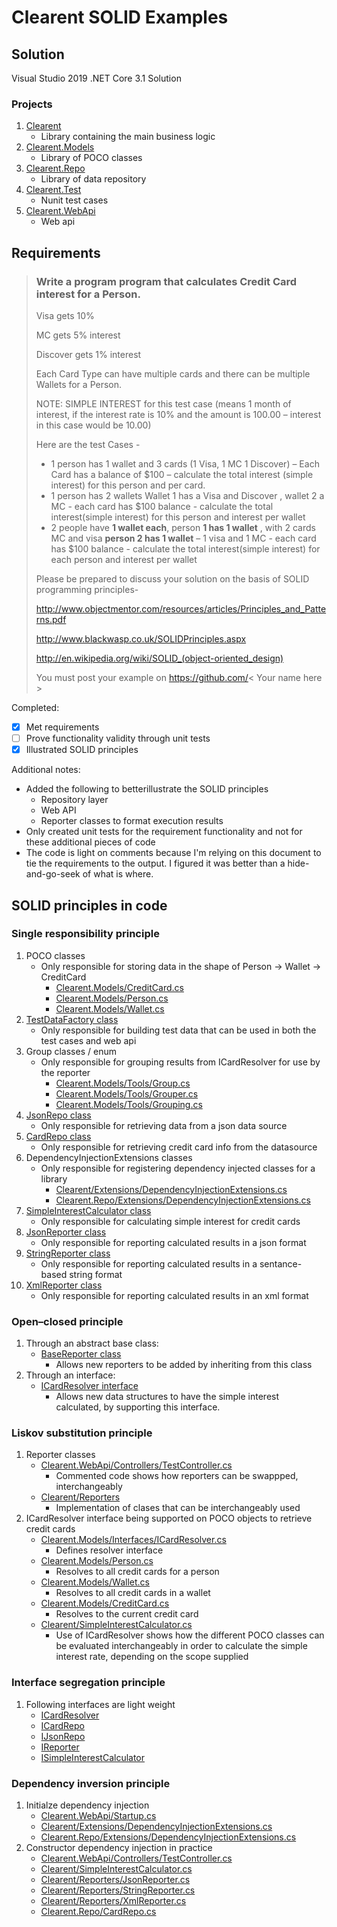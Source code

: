 # Clearent SOLID Examples


## Solution

Visual Studio 2019 .NET Core 3.1 Solution

### Projects

1. [Clearent](https://github.com/JoelSkimoreMartin/Clearent/tree/master/Clearent)
    * Library containing the main business logic
1. [Clearent.Models](https://github.com/JoelSkimoreMartin/Clearent/tree/master/Clearent.Models)
    * Library of POCO classes
1. [Clearent.Repo](https://github.com/JoelSkimoreMartin/Clearent/tree/master/Clearent.Repo)
    * Library of data repository
1. [Clearent.Test](https://github.com/JoelSkimoreMartin/Clearent/tree/master/Clearent.Test)
    * Nunit test cases
1. [Clearent.WebApi](https://github.com/JoelSkimoreMartin/Clearent/tree/master/Clearent.WebApi)
   * Web api

## Requirements
> ### Write a program program that calculates Credit Card interest for a Person.  
>  
> Visa gets 10%
>  
> MC gets 5% interest
>  
> Discover gets 1% interest
>  
>  
> Each Card Type can have multiple cards and there can be multiple Wallets for a Person. 
>  
>  
> NOTE:  SIMPLE INTEREST for this test case (means 1 month of interest, if the interest rate is 10% and the amount is 100.00 – interest in this case would be 10.00) 
> 
>  
> Here are the test Cases - 
>  
> *	1 person has 1 wallet and 3 cards (1 Visa, 1 MC 1 Discover) – Each Card has a balance of $100 – calculate the total interest (simple interest) for this person and per card. 
> *	1 person has 2 wallets  Wallet 1 has a Visa and Discover , wallet 2 a MC -  each card has $100 balance - calculate the total interest(simple interest) for this person and interest per wallet
> *	2 people have **1 wallet each**,  person **1 has 1 wallet** , with 2 cards MC and visa **person 2 has 1 wallet** – 1 visa and 1 MC -  each card has $100 balance - calculate the total interest(simple interest) for each person and interest per wallet
> 
> Please be prepared to discuss your solution on the basis of SOLID programming principles-
> 
> http://www.objectmentor.com/resources/articles/Principles_and_Patterns.pdf 
> 
> http://www.blackwasp.co.uk/SOLIDPrinciples.aspx 
> 
> http://en.wikipedia.org/wiki/SOLID_(object-oriented_design) 
> 
> You must post your example on https://github.com/< Your name here >


Completed:

- [x] Met requirements
- [ ] Prove functionality validity through unit tests
- [x] Illustrated SOLID principles

Additional notes:
   * Added the following to betterillustrate the SOLID principles
      * Repository layer
      * Web API
      * Reporter classes to format execution results
   * Only created unit tests for the requirement functionality and not for these additional pieces of code
   * The code is light on comments because I'm relying on this document to tie the requirements to the output.  I figured it was better than a hide-and-go-seek of what is where.


## SOLID principles in code


### Single responsibility principle

1. POCO classes
    * Only responsible for storing data in the shape of Person -> Wallet -> CreditCard
        * [Clearent.Models/CreditCard.cs](https://github.com/JoelSkimoreMartin/Clearent/blob/master/Clearent.Models/CreditCard.cs)
        * [Clearent.Models/Person.cs](https://github.com/JoelSkimoreMartin/Clearent/blob/master/Clearent.Models/Person.cs)
        * [Clearent.Models/Wallet.cs](https://github.com/JoelSkimoreMartin/Clearent/blob/master/Clearent.Models/Wallet.cs)
1. [TestDataFactory class](https://github.com/JoelSkimoreMartin/Clearent/blob/master/Clearent.Models/Tools/TestDataFactory.cs)
    * Only responsible for building test data that can be used in both the test cases and web api
1. Group classes / enum
    * Only responsible for grouping results from ICardResolver for use by the reporter
        * [Clearent.Models/Tools/Group.cs](https://github.com/JoelSkimoreMartin/Clearent/blob/master/Clearent.Models/Tools/Group.cs)
        * [Clearent.Models/Tools/Grouper.cs](https://github.com/JoelSkimoreMartin/Clearent/blob/master/Clearent.Models/Tools/Grouper.cs)
        * [Clearent.Models/Tools/Grouping.cs](https://github.com/JoelSkimoreMartin/Clearent/blob/master/Clearent.Models/Tools/Grouping.cs)
1. [JsonRepo class](https://github.com/JoelSkimoreMartin/Clearent/blob/master/Clearent.Repo/JsonRepo.cs)
    * Only responsible for retrieving data from a json data source
1. [CardRepo class](https://github.com/JoelSkimoreMartin/Clearent/blob/master/Clearent.Repo/CardRepo.cs)
    * Only responsible for retrieving credit card info from the datasource
1. DependencyInjectionExtensions classes
    * Only responsible for registering dependency injected classes for a library
        * [Clearent/Extensions/DependencyInjectionExtensions.cs](https://github.com/JoelSkimoreMartin/Clearent/blob/master/Clearent/Extensions/DependencyInjectionExtensions.cs)
        * [Clearent.Repo/Extensions/DependencyInjectionExtensions.cs](https://github.com/JoelSkimoreMartin/Clearent/blob/master/Clearent.Repo/Extensions/DependencyInjectionExtensions.cs)
1. [SimpleInterestCalculator class](https://github.com/JoelSkimoreMartin/Clearent/blob/master/Clearent/SimpleInterestCalculator.cs)
    * Only responsible for calculating simple interest for credit cards
1. [JsonReporter class](https://github.com/JoelSkimoreMartin/Clearent/blob/master/Clearent/Reporters/JsonReporter.cs)
    * Only responsible for reporting calculated results in a json format
1. [StringReporter class](https://github.com/JoelSkimoreMartin/Clearent/blob/master/Clearent/Reporters/StringReporter.cs)
    * Only responsible for reporting calculated results in a sentance-based string format
1. [XmlReporter class](https://github.com/JoelSkimoreMartin/Clearent/blob/master/Clearent/Reporters/XmlReporter.cs)
    * Only responsible for reporting calculated results in an xml format


### Open–closed principle


1. Through an abstract base class:
    * [BaseReporter class](https://github.com/JoelSkimoreMartin/Clearent/blob/master/Clearent/Reporters/BaseReporter.cs)
        * Allows new reporters to be added by inheriting from this class
1. Through an interface:
    * [ICardResolver interface](https://github.com/JoelSkimoreMartin/Clearent/blob/master/Clearent.Models/Interfaces/ICardResolver.cs)
        * Allows new data structures to have the simple interest calculated, by supporting this interface.


### Liskov substitution principle


1. Reporter classes
    * [Clearent.WebApi/Controllers/TestController.cs](https://github.com/JoelSkimoreMartin/Clearent/blob/master/Clearent.WebApi/Controllers/TestController.cs)
        * Commented code shows how reporters can be swappped, interchangeably
    * [Clearent/Reporters](https://github.com/JoelSkimoreMartin/Clearent/tree/master/Clearent/Reporters)
        * Implementation of clases that can be interchangeably used
1. ICardResolver interface being supported on POCO objects to retrieve credit cards
    * [Clearent.Models/Interfaces/ICardResolver.cs](https://github.com/JoelSkimoreMartin/Clearent/blob/master/Clearent.Models/Interfaces/ICardResolver.cs)
        * Defines resolver interface
    * [Clearent.Models/Person.cs](https://github.com/JoelSkimoreMartin/Clearent/blob/master/Clearent.Models/Person.cs)
        * Resolves to all credit cards for a person
    * [Clearent.Models/Wallet.cs](https://github.com/JoelSkimoreMartin/Clearent/blob/master/Clearent.Models/Wallet.cs)
        * Resolves to all credit cards in a wallet
    * [Clearent.Models/CreditCard.cs](https://github.com/JoelSkimoreMartin/Clearent/blob/master/Clearent.Models/CreditCard.cs)
        * Resolves to the current credit card
    * [Clearent/SimpleInterestCalculator.cs](https://github.com/JoelSkimoreMartin/Clearent/blob/master/Clearent/SimpleInterestCalculator.cs)
        * Use of ICardResolver shows how the different POCO classes can be evaluated interchangeably in order to calculate the simple interest rate, depending on the scope supplied


### Interface segregation principle


1. Following interfaces are light weight
    * [ICardResolver](https://github.com/JoelSkimoreMartin/Clearent/blob/master/Clearent.Models/Interfaces/ICardResolver.cs)
    * [ICardRepo](https://github.com/JoelSkimoreMartin/Clearent/blob/master/Clearent.Repo/Interfaces/ICardRepo.cs)
    * [IJsonRepo](https://github.com/JoelSkimoreMartin/Clearent/blob/master/Clearent.Repo/Interfaces/IJsonRepo.cs)
    * [IReporter](https://github.com/JoelSkimoreMartin/Clearent/blob/master/Clearent/Interfaces/IReporter.cs)
    * [ISimpleInterestCalculator](https://github.com/JoelSkimoreMartin/Clearent/blob/master/Clearent/Interfaces/ISimpleInterestCalculator.cs)


### Dependency inversion principle


1. Initialze dependency injection
    *  [Clearent.WebApi/Startup.cs](https://github.com/JoelSkimoreMartin/Clearent/blob/master/Clearent.WebApi/Startup.cs)
    *  [Clearent/Extensions/DependencyInjectionExtensions.cs](https://github.com/JoelSkimoreMartin/Clearent/blob/master/Clearent/Extensions/DependencyInjectionExtensions.cs)
    *  [Clearent.Repo/Extensions/DependencyInjectionExtensions.cs](https://github.com/JoelSkimoreMartin/Clearent/blob/master/Clearent.Repo/Extensions/DependencyInjectionExtensions.cs)
1. Constructor dependency injection in practice
    * [Clearent.WebApi/Controllers/TestController.cs](https://github.com/JoelSkimoreMartin/Clearent/blob/master/Clearent.WebApi/Controllers/TestController.cs)
    *  [Clearent/SimpleInterestCalculator.cs](https://github.com/JoelSkimoreMartin/Clearent/blob/master/Clearent/SimpleInterestCalculator.cs)
    *  [Clearent/Reporters/JsonReporter.cs](https://github.com/JoelSkimoreMartin/Clearent/blob/master/Clearent/Reporters/JsonReporter.cs)
    *  [Clearent/Reporters/StringReporter.cs](https://github.com/JoelSkimoreMartin/Clearent/blob/master/Clearent/Reporters/StringReporter.cs)
    *  [Clearent/Reporters/XmlReporter.cs](https://github.com/JoelSkimoreMartin/Clearent/blob/master/Clearent/Reporters/XmlReporter.cs)
    *  [Clearent.Repo/CardRepo.cs](https://github.com/JoelSkimoreMartin/Clearent/blob/master/Clearent.Repo/CardRepo.cs)
